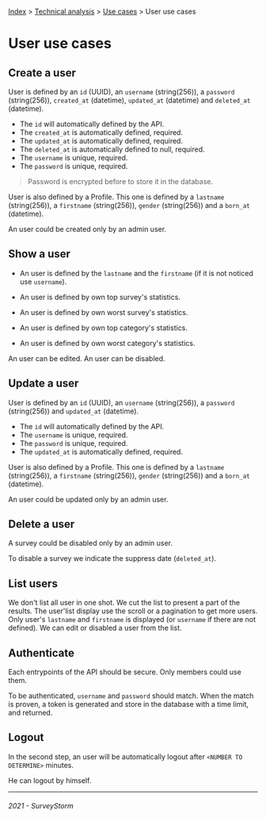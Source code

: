 [Index](../../../../README.md) > [Technical analysis](../README.md) > [Use cases](README.md) > User use cases

# User use cases

## Create a user

User is defined by an `id` (UUID), an `username` (string(256)), a `password` (string(256)), `created_at` (datetime), `updated_at` (datetime) and `deleted_at` (datetime).

- The `id` will automatically defined by the API.
- The `created_at` is automatically defined, required.
- The `updated_at` is automatically defined, required.
- The `deleted_at` is automatically defined to null, required.
- The `username` is unique, required.
- The `password` is unique, required.

> Password is encrypted before to store it in the database.

User is also defined by a Profile. This one is defined by a `lastname` (string(256)), a `firstname` (string(256)), `gender` (string(256)) and a `born_at` (datetime).

An user could be created only by an admin user.

## Show a user

- An user is defined by the `lastname` and the `firstname` (if it is not noticed use `username`).

- An user is defined by own top survey's statistics.

- An user is defined by own worst survey's statistics.

- An user is defined by own top category's statistics.

- An user is defined by own worst category's statistics.

An user can be edited.
An user can be disabled.

## Update a user

User is defined by an `id` (UUID), an `username` (string(256)), a `password` (string(256)) and `updated_at` (datetime).

- The `id` will automatically defined by the API.
- The `username` is unique, required.
- The `password` is unique, required.
- The `updated_at` is automatically defined, required.

User is also defined by a Profile. This one is defined by a `lastname` (string(256)), a `firstname` (string(256)), `gender` (string(256)) and a `born_at` (datetime).

An user could be updated only by an admin user.

## Delete a user

A survey could be disabled only by an admin user.

To disable a survey we indicate the suppress date (`deleted_at`).

## List users

We don't list all user in one shot. We cut the list to present a part of the results.
The user'list display use the scroll or a pagination to get more users.
Only user's `lastname` and `firstname` is displayed (or `username` if there are not defined).
We can edit or disabled a user from the list.

## Authenticate

Each entrypoints of the API should be secure. Only members could use them.

To be authenticated, `username` and `password` should match.
When the match is proven, a token is generated and store in the database with a time limit, and returned.

## Logout

In the second step, an user will be automatically logout after `<NUMBER TO DETERMINE>` minutes.

He can logout by himself.

---
###### 2021 - SurveyStorm
